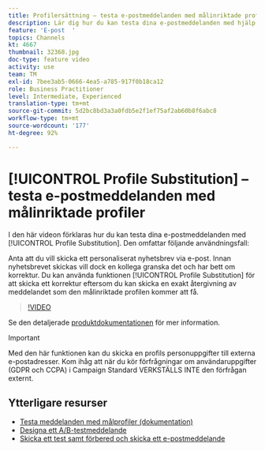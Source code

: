 ```yaml
---
title: Profilersättning – testa e-postmeddelanden med målinriktade profiler
description: Lär dig hur du kan testa dina e-postmeddelanden med hjälp av funktionen för profilösersättning.
feature: 'E-post  '
topics: Channels
kt: 4667
thumbnail: 32368.jpg
doc-type: feature video
activity: use
team: TM
exl-id: 7bee3ab5-0666-4ea5-a785-917f0b18ca12
role: Business Practitioner
level: Intermediate, Experienced
translation-type: tm+mt
source-git-commit: 5d2bc8bd3a3a0fdb5e2f1ef75af2ab60b8f6abc8
workflow-type: tm+mt
source-wordcount: '177'
ht-degree: 92%

---
```


# [!UICONTROL Profile Substitution] – testa e-postmeddelanden med målinriktade profiler

I den här videon förklaras hur du kan testa dina e-postmeddelanden med [!UICONTROL Profile Substitution]. Den omfattar följande användningsfall:

Anta att du vill skicka ett personaliserat nyhetsbrev via e-post. Innan nyhetsbrevet skickas vill dock en kollega granska det och har bett om korrektur. Du kan använda funktionen [!UICONTROL Profile Substitution] för att skicka ett korrektur eftersom du kan skicka en exakt återgivning av meddelandet som den målinriktade profilen kommer att få.

>[!VIDEO](https://video.tv.adobe.com/v/32368?quality=12)

Se den detaljerade [produktdokumentationen](https://docs.adobe.com/content/help/sv-SE/campaign-standard/using/testing-and-sending/preparing-and-testing-messages/testing-messages-using-target.html) för mer information.

>[!IMPORTANT]
>
>Med den här funktionen kan du skicka en profils personuppgifter till externa e-postadresser. Kom ihåg att när du kör förfrågningar om användaruppgifter (GDPR och CCPA) i Campaign Standard VERKSTÄLLS INTE den förfrågan externt.

## Ytterligare resurser

* [Testa meddelanden med målprofiler (dokumentation)](https://docs.adobe.com/content/help/en/campaign-standard/using/testing-and-sending/preparing-and-testing-messages/testing-messages-using-target.html)
* [Designa ett A/B-testmeddelande](/help/communication-channels/email/a-b-testing.md)
* [Skicka ett test samt förbered och skicka ett e-postmeddelande](/help/communication-channels/email/sending-test-preparing-sending-email.md)
